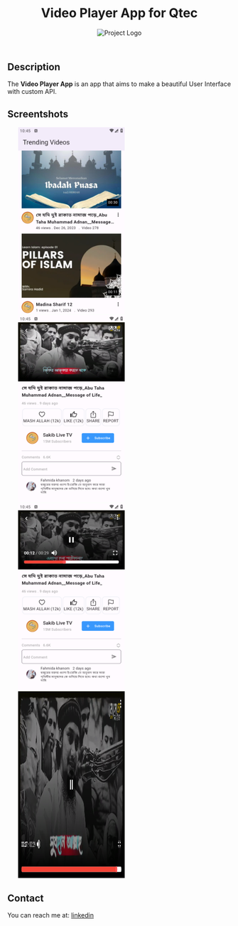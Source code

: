 <!DOCTYPE html>
<html lang="en">
<head>
    <meta charset="UTF-8">
    <meta name="viewport" content="width=device-width, initial-scale=1.0">
</head>
<body>
    <header>
        <h1>Video Player App for Qtec</h1>
        <img src="[https://th.bing.com/th/id/OIP.-DNav8VsKmZcpwDAwkpopQHaHa?pid=ImgDet&rs=1](https://www.onlinelogomaker.com/blog/wp-content/uploads/2017/07/Fotolia_117855281_Subscription_Monthly_M.jpg)" alt="Project Logo" width="200" height="200">
    </header>
    <section id="description">
        <h2>Description</h2>
        <p>The <strong>Video Player App</strong> is an app that aims to make a beautiful User Interface with custom API.</p>
    </section>
    <section id="features">
        <h2>Screentshots</h2>
        <ul>
           <img src="https://github.com/nokibul82/video_player_qtec/blob/master/screenshots/home.png" alt="Screenshot 1" width="240" height="420">
           <img src="https://github.com/nokibul82/video_player_qtec/blob/master/screenshots/video_player1.png" alt="Screenshot 2" width="240" height="420">
           <img src="https://github.com/nokibul82/video_player_qtec/blob/master/screenshots/video_player2.png" alt="Screenshot 3" width="240" height="420">
           <img src="https://github.com/nokibul82/video_player_qtec/blob/master/screenshots/video_player_full_screen.png" alt="Screenshot 3" width="240" height="420">
        </ul>
    </section>
    <section id="contact">
        <h2>Contact</h2>
        <p>You can reach me at: <a href="https://www.linkedin.com/in/nokibul-islam-nerob-556275184/">linkedin</a></p>
    </section>
</body>
</html>
